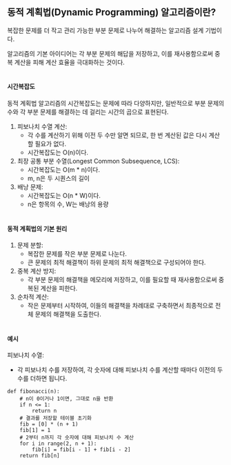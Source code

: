 ## 동적 계획법(Dynamic Programming) 알고리즘이란?
복잡한 문제를 더 작고 관리 가능한 부분 문제로 나누어 해결하는 알고리즘 설계 기법이다.

알고리즘의 기본 아이디어는 각 부분 문제의 해답을 저장하고, 이를 재사용함으로써 중복 계산을 피해 계산 효율을 극대화하는 것이다.
<br></br>
 

#### 시간복잡도
동적 계획법 알고리즘의 시간복잡도는 문제에 따라 다양하지만, 일반적으로 부분 문제의 수와 각 부분 문제를 해결하는 데 걸리는 시간의 곱으로 표현된다.

1. 피보나치 수열 계산:
    * 각 수를 계산하기 위해 이전 두 수만 알면 되므로, 한 번 계산된 값은 다시 계산할 필요가 없다.
    * 시간복잡도는 O(n)이다.
2. 최장 공통 부분 수열(Longest Common Subsequence, LCS):
    * 시간복잡도는 O(m * n)이다.
    * m, n은 두 시퀀스의 길이
3. 배낭 문제:
    * 시간복잡도는 O(n * W)이다.
    * n은 항목의 수, W는 배낭의 용량
<br></br>

 

#### 동적 계획법의 기본 원리
1. 문제 분할:
    * 복잡한 문제를 작은 부분 문제로 나눈다.
    * 큰 문제의 최적 해결책이 하위 문제의 최적 해결책으로 구성되어야 한다.
2. 중복 계산 방지:
    * 각 부분 문제의 해결책을 메모리에 저장하고, 이를 필요할 때 재사용함으로써 중복된 계산을 피한다.
3. 순차적 계산:
    * 작은 문제부터 시작하여, 이들의 해결책을 차례대로 구축하면서 최종적으로 전체 문제의 해결책을 도출한다.
<br></br>

 

#### 예시

피보나치 수열:

  * 각 피보나치 수를 저장하여, 각 숫자에 대해 피보나치 수를 계산할 때마다 이전의 두 수를 더하면 됩니다.

```
def fibonacci(n):
    # n이 0이거나 1이면, 그대로 n을 반환
    if n <= 1:
        return n
    # 결과를 저장할 테이블 초기화
    fib = [0] * (n + 1)
    fib[1] = 1
    # 2부터 n까지 각 숫자에 대해 피보나치 수 계산
    for i in range(2, n + 1):
        fib[i] = fib[i - 1] + fib[i - 2]
    return fib[n]
```
